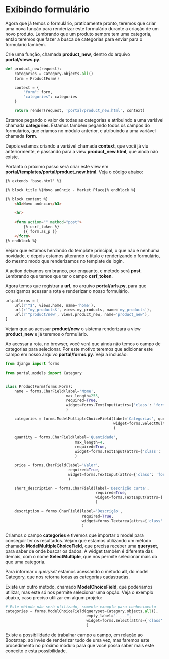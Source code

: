 # Exibindo formulário

Agora que já temos o formulário, praticamente pronto, teremos que criar uma nova função para renderizar este formulário durante a criação de um novo produto. Lembrando que um produto sempre tem uma categoria, então teremos que fazer a busca de categorias para enviar para o formulário também.

Crie uma função, chamada **product_new**, dentro do arquivo **portal/views.py**.

```python
def product_new(request):
    categories = Category.objects.all()
    form = ProductForm()

    context = {
        "form": form,
        "categories": categories
    }

    return render(request, 'portal/product_new.html', context)
```

Estamos pegando o valor de todas as categorias e atribuindo a uma variável chamada **categories**. Estamos também pegando todos os campos do formulários, que criamos no módulo anterior, e atribuindo a uma variável chamada **form**.

Depois estamos criando a variável chamada **context**, que você já viu anteriormente, e passando para a view **product_new.html**, que ainda não existe.

Portanto o próximo passo será criar este view em **portal/templates/portal/product_new.html**. Veja o código abaixo:

```html
{% extends 'base.html' %}

{% block title %}Novo anúncio - Market Place{% endblock %}

{% block content %}
    <h3>Novo anúncio</h3>

    <hr>

    <form action="" method="post">
        {% csrf_token %}
        {{ form.as_p }}
    </form>
{% endblock %}
```

Vejam que estamos herdando do template principal, o que não é nenhuma novidade, e depois estamos alterando o título e renderizando o formulário, do mesmo modo que renderizamos no template de login.

A action deixamos em branco, por enquanto, e método será **post**. Lembrando que temos que ter o campo **csrf_token**.

Agora temos que registrar a **url**, no arquivo **portal/urls.py**, para que consigamos acessar a rota e renderizar o nosso formulário.

```python
urlpatterns = [
    url(r'^$', views.home, name='home'),
    url(r'^my_products$', views.my_products, name='my_products'),
    url(r'^product/new', views.product_new, name='product_new'),
]
```

Vejam que ao acessar **product/new** o sistema renderizará a view **product_new** e já teremos o formulário.

Ao acessar a rota, no browser, você verá que ainda não temos o campo de categorias para selecionar. Por este motivo teremos que adicionar este campo em nosso arquivo **portal/forms.py**. Veja a inclusão:

```python
from django import forms

from portal.models import Category


class ProductForm(forms.Form):
    name = forms.CharField(label='Nome',
                           max_length=255,
                           required=True,
                           widget=forms.TextInput(attrs={'class': 'form-control'})
                           )

    categories = forms.ModelMultipleChoiceField(label='Categorias', queryset=Category.objects.all(),
                                                widget=forms.SelectMultiple(attrs={'class': 'form-control'})
                                                )

    quantity = forms.CharField(label='Quantidade',
                               max_length=4,
                               required=True,
                               widget=forms.TextInput(attrs={'class': 'form-control'})
                               )

    price = forms.CharField(label='Valor',
                            required=True,
                            widget=forms.TextInput(attrs={'class': 'form-control'})
                            )

    short_description = forms.CharField(label='Descrição curta',
                                        required=True,
                                        widget=forms.TextInput(attrs={'class': 'form-control'})
                                        )

    description = forms.CharField(label='Descrição',
                                  required=True,
                                  widget=forms.Textarea(attrs={'class': 'form-control'})
                                  )
```

Criamos o campo **categories** e tivemos que importar o model para conseguir ter os resultados. Vejam que estamos utilizando um método chamado **ModelMultipleChoiceField**, que precisa receber uma **queryset**, para saber de onde buscar os dados. A widget também é diferente das demais, com o nome **SelectMultiple**, que nos permite selecionar mais do que uma categoria.

Para informar o *queryset* estamos acessando o método **all**, do model Category, que nos retorna todas as categorias cadastradas.

Existe um outro método, chamado **ModelChoiceField**, que poderíamos utilizar, mas este só nos permite selecionar uma opção. Veja o exemplo abaixo, caso preciso utilizar em algum projeto:

```python
# Este método não será utilizado, somente exemplo para conhecimento
categories = forms.ModelChoiceField(queryset=Category.objects.all(),
									empty_label="-----",
                                    widget=forms.Select(attrs={'class': 'form-control'})
                                    )
```

Existe a possibilidade de trabalhar campo a campo, em relação ao Bootstrap, ao invés de renderizar tudo de uma vez, mas faremos este procedimento no próximo módulo para que você possa saber mais este conceito e esta possibilidade.